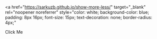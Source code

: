 <a 
  href="https://sarkuzb.github.io/show-more-less/" 
  target="_blank" 
  rel="noopener noreferrer" 
  style="color: white; background-color: blue; padding: 8px 16px; font-size: 15px; text-decoration: none; border-radius: 4px;"
>
  Click Me
</a>

